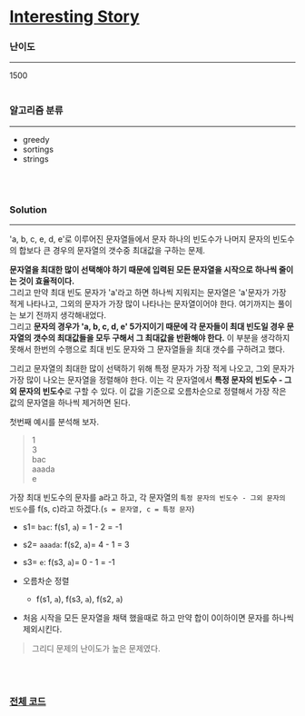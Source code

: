# [Interesting Story](https://codeforces.com/blog/entry/93149)

### 난이도

***
1500
<br><br>

### 알고리즘 분류

***

* greedy
* sortings
* strings

<br><br>

### Solution

***

'a, b, c, e, d, e'로 이루어진 문자열들에서 문자 하나의 빈도수가 나머지 문자의 빈도수의 합보다 큰 경우의 문자열의 갯수중 최대값을 구하는 문제.

**문자열을 최대한 많이 선택해야 하기 때문에 입력된 모든 문자열을 시작으로 하나씩 줄이는 것이 효율적이다.**      
그리고 만약 최대 빈도 문자가 'a'라고 하면 하나씩 지워지는 문자열은 'a'문자가 가장 적게 나타나고, 그외의 문자가 가장 많이 나타나는 문자열이어야 한다. 여기까지는 풀이는 보기 전까지 생각해내었다.       
그리고 **문자의 경우가 'a, b, c, d, e' 5가지이기 때문에 각 문자들이 최대 빈도일 경우 문자열의 갯수의 최대값들을 모두 구해서 그 최대값을 반환해야 한다.** 이 부분을 생각하지 못해서 한번의 수행으로
최대 빈도 문자와 그 문자열들을 최대 갯수를 구하려고 했다.

그리고 문자열의 최대한 많이 선택하기 위해 특정 문자가 가장 적게 나오고, 그외 문자가 가장 많이 나오는 문자열을 정렬해야 한다. 이는 각 문자열에서 **특정 문자의 빈도수 - 그외 문자의 빈도수**로 구할 수
있다. 이 값을 기준으로 오름차순으로 정렬해서 가장 작은 값의 문자열을 하나씩 제거하면 된다.

첫번째 예시를 분석해 보자.
> 1     
3       
bac     
aaada       
e

가장 최대 빈도수의 문자를 a라고 하고, 각 문자열의 `특정 문자의 빈도수 - 그외 문자의 빈도수`를 f(s, c)라고 하겠다.(`s = 문자열, c = 특정 문자`)

* s1= `bac`: f(s1, `a`) = 1 - 2 = -1
* s2= `aaada`: f(s2, `a`)= 4 - 1 = 3
* s3= `e`: f(s3, `a`)= 0 - 1 = -1
* 오름차순 정렬
    * f(s1, `a`), f(s3, `a`), f(s2, `a`)

* 처음 시작을 모든 문자열을 채택 했을때로 하고 만약 합이 0이하이면 문자를 하나씩 제외시킨다.

> 그리디 문제의 난이도가 높은 문제였다.

<br><br>

### [전체 코드](https://github.com/Jungmin-Seo0527/CodingTest/blob/main/src/codeforces/R734_D3/C_Interesting_Story.java)
